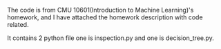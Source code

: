 The code is from CMU 10601(Introduction to Machine Learning)'s homework, and I have attached the homework description with code related.

It contains 2 python file one is inspection.py and one is decision_tree.py.
